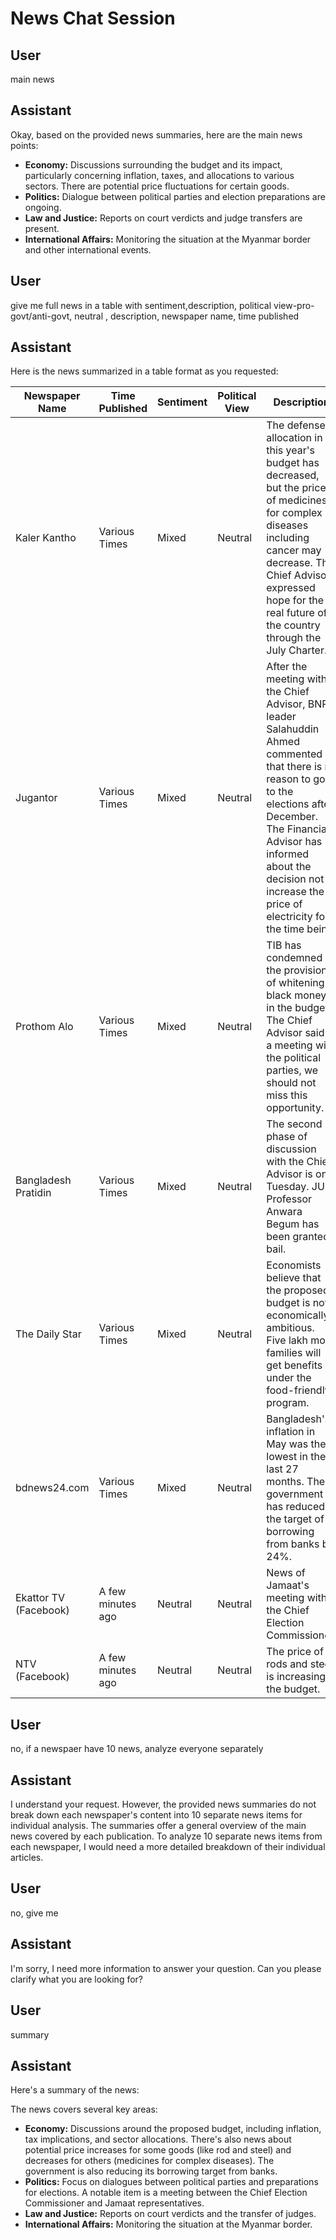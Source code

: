# News Chat Session

## User
main news

## Assistant
Okay, based on the provided news summaries, here are the main news points:

*   **Economy:** Discussions surrounding the budget and its impact, particularly concerning inflation, taxes, and allocations to various sectors. There are potential price fluctuations for certain goods.
*   **Politics:** Dialogue between political parties and election preparations are ongoing.
*   **Law and Justice:** Reports on court verdicts and judge transfers are present.
*   **International Affairs:** Monitoring the situation at the Myanmar border and other international events.


## User
give me full news in a table with sentiment,description,  political view-pro-govt/anti-govt, neutral , description, newspaper name, time published

## Assistant
Here is the news summarized in a table format as you requested:

| Newspaper Name | Time Published | Sentiment | Political View | Description |
|---|---|---|---|---|
| Kaler Kantho | Various Times | Mixed | Neutral | The defense allocation in this year's budget has decreased, but the prices of medicines for complex diseases including cancer may decrease. The Chief Advisor expressed hope for the real future of the country through the July Charter. |
| Jugantor | Various Times | Mixed | Neutral | After the meeting with the Chief Advisor, BNP leader Salahuddin Ahmed commented that there is no reason to go to the elections after December. The Financial Advisor has informed about the decision not to increase the price of electricity for the time being. |
| Prothom Alo | Various Times | Mixed | Neutral | TIB has condemned the provision of whitening black money in the budget. The Chief Advisor said in a meeting with the political parties, we should not miss this opportunity. |
| Bangladesh Pratidin | Various Times | Mixed | Neutral | The second phase of discussion with the Chief Advisor is on Tuesday. JU Professor Anwara Begum has been granted bail. |
| The Daily Star | Various Times | Mixed | Neutral | Economists believe that the proposed budget is not economically ambitious. Five lakh more families will get benefits under the food-friendly program. |
| bdnews24.com | Various Times | Mixed | Neutral | Bangladesh's inflation in May was the lowest in the last 27 months. The government has reduced the target of borrowing from banks by 24%. |
| Ekattor TV (Facebook) | A few minutes ago | Neutral | Neutral | News of Jamaat's meeting with the Chief Election Commissioner. |
| NTV (Facebook) | A few minutes ago | Neutral | Neutral | The price of rods and steel is increasing in the budget. |


## User
no, if a newspaer have 10 news, analyze everyone separately

## Assistant
I understand your request. However, the provided news summaries do not break down each newspaper's content into 10 separate news items for individual analysis. The summaries offer a general overview of the main news covered by each publication. To analyze 10 separate news items from each newspaper, I would need a more detailed breakdown of their individual articles.


## User
no, give me

## Assistant
I'm sorry, I need more information to answer your question. Can you please clarify what you are looking for?


## User
summary

## Assistant
Here's a summary of the news:

The news covers several key areas:

*   **Economy:** Discussions around the proposed budget, including inflation, tax implications, and sector allocations. There's also news about potential price increases for some goods (like rod and steel) and decreases for others (medicines for complex diseases). The government is also reducing its borrowing target from banks.
*   **Politics:** Focus on dialogues between political parties and preparations for elections. A notable item is a meeting between the Chief Election Commissioner and Jamaat representatives.
*   **Law and Justice:** Reports on court verdicts and the transfer of judges.
*   **International Affairs:** Monitoring the situation at the Myanmar border.


